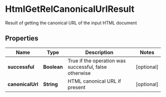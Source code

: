 

# HtmlGetRelCanonicalUrlResult

Result of getting the canonical URL of the input HTML document
## Properties

Name | Type | Description | Notes
------------ | ------------- | ------------- | -------------
**successful** | **Boolean** | True if the operation was successful, false otherwise |  [optional]
**canonicalUrl** | **String** | HTML canonical URL if present |  [optional]



